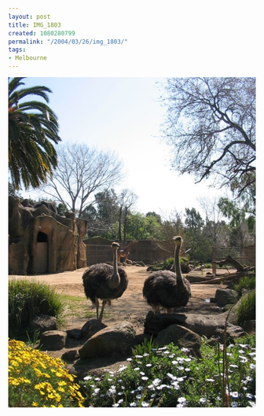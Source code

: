 ```yaml
---
layout: post
title: IMG_1803
created: 1080280799
permalink: "/2004/03/26/img_1803/"
tags:
- Melbourne
---
```


<img src="/image/images/img_1803-414.jpg"/>

